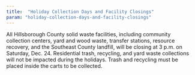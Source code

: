 ```yaml
---
title:  "Holiday Collection Days and Facility Closings"
param: "holiday-collection-days-and-facility-closings"
---
```


All Hillsborough County solid waste facilities, including community collection centers, yard and wood waste, transfer stations, resource recovery, and the Southeast County landfill, will be closing at 3 p.m. on Saturday, Dec. 24. Residential trash, recycling, and yard waste collections will not be impacted during the holidays. Trash and recycling must be placed inside the carts to be collected.
